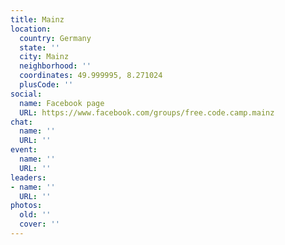 ```yaml
---
title: Mainz
location:
  country: Germany
  state: ''
  city: Mainz
  neighborhood: ''
  coordinates: 49.999995, 8.271024
  plusCode: ''
social:
  name: Facebook page
  URL: https://www.facebook.com/groups/free.code.camp.mainz
chat:
  name: ''
  URL: ''
event:
  name: ''
  URL: ''
leaders:
- name: ''
  URL: ''
photos:
  old: ''
  cover: ''
---
```


